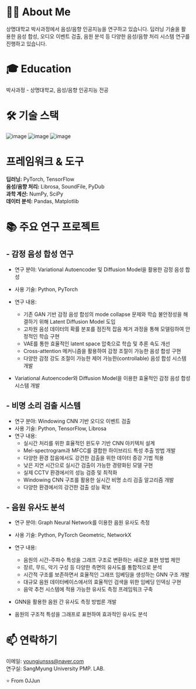 # 🧑‍💻 About Me
상명대학교 박사과정에서 음성/음향 인공지능을 연구하고 있습니다.
딥러닝 기술을 활용한 음성 합성, 오디오 이벤트 검출, 음원 분석 등 다양한 음성/음향 처리 시스템 연구를 진행하고 있습니다.

# 🎓 Education

박사과정 - 상명대학교, 음성/음향 인공지능 전공

# 🛠 기술 스택
![image](https://github.com/user-attachments/assets/db580c00-c238-4cd9-8aa0-2a502394ecff)
![image](https://github.com/user-attachments/assets/6384d5bb-58bf-42c4-914a-810adadb9d03)
![image](https://github.com/user-attachments/assets/232e2281-e756-46fc-9741-ed44847bdc4f)

# 프레임워크 & 도구

**딥러닝:** PyTorch, TensorFlow  
**음성/음향 처리:** Librosa, SoundFile, PyDub  
**과학 계산:** NumPy, SciPy  
**데이터 분석:** Pandas, Matplotlib  

# 📚 주요 연구 프로젝트
## - 감정 음성 합성 연구

* 연구 분야: Variational Autoencoder 및 Diffusion Model을 활용한 감정 음성 합성  
* 사용 기술: Python, PyTorch  
* 연구 내용:   
  * 기존 GAN 기반 감정 음성 합성의 mode collapse 문제와 학습 불안정성을 해결하기 위해 Latent Diffusion Model 도입  
  * 고차원 음성 데이터의 확률 분포를 점진적 잡음 제거 과정을 통해 모델링하여 안정적인 학습 구현  
  * VAE를 통한 효율적인 latent space 압축으로 학습 및 추론 속도 개선  
  * Cross-attention 메커니즘을 활용하여 감정 조절이 가능한 음성 합성 구현  
  * 다양한 감정 강도 조절이 가능한 제어 가능한(controllable) 음성 합성 시스템 개발  

* Variational Autoencoder와 Diffusion Model을 이용한 효율적인 감정 음성 합성 시스템 개발  
  


## - 비명 소리 검출 시스템

* 연구 분야: Windowing CNN 기반 오디오 이벤트 검출  
* 사용 기술: Python, TensorFlow, Librosa  
* 연구 내용:  
  * 실시간 처리를 위한 효율적인 윈도우 기반 CNN 아키텍처 설계  
  * Mel-spectrogram과 MFCC를 결합한 하이브리드 특성 추출 방법 개발  
  * 다양한 환경 잡음에서도 강건한 검출을 위한 데이터 증강 기법 적용  
  * 낮은 지연 시간으로 실시간 검출이 가능한 경량화된 모델 구현  
  * 실제 CCTV 환경에서의 성능 검증 및 최적화  
  * Windowing CNN 구조를 활용한 실시간 비명 소리 검출 알고리즘 개발  
  * 다양한 환경에서의 강건한 검출 성능 확보  



## - 음원 유사도 분석  

* 연구 분야: Graph Neural Network를 이용한 음원 유사도 측정  
* 사용 기술: Python, PyTorch Geometric, NetworkX  
* 연구 내용:  
  * 음원의 시간-주파수 특성을 그래프 구조로 변환하는 새로운 표현 방법 제안  
  * 장르, 무드, 악기 구성 등 다양한 측면의 유사도를 통합적으로 분석  
  * 시간적 구조를 보존하면서 효율적인 그래프 임베딩을 생성하는 GNN 구조 개발  
  * 대규모 음원 데이터베이스에서의 효율적인 검색을 위한 임베딩 인덱싱 구현  
  * 음악 추천 시스템에 적용 가능한 유사도 측정 프레임워크 구축  

* GNN을 활용한 음원 간 유사도 측정 방법론 개발  
* 음원의 구조적 특성을 그래프로 표현하여 효과적인 유사도 분석  

# 📫 연락하기  

이메일: youngjunsss@naver.com  
연구실: SangMyung University PMP. LAB.  

⭐️ From 0JJun
